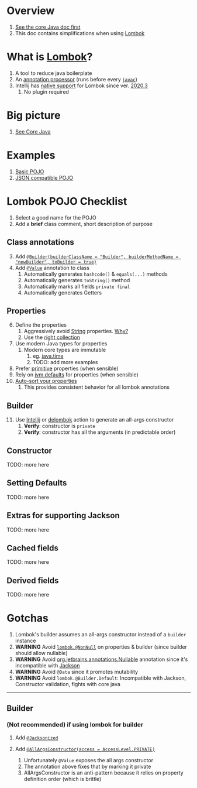 # Overview
1. [See the core Java doc first](./pojos.core.java8-11.md)
1. This doc contains simplifications when using [Lombok](https://projectlombok.org/)


# What is [Lombok](https://projectlombok.org/)?
1. A tool to reduce java boilerplate
1. An [annotation processor](https://docs.oracle.com/javase/8/docs/api/javax/annotation/processing/Processor.html) (runs before every [`javac`](https://docs.oracle.com/en/java/javase/11/tools/javac.html))
1. Intellij has [native support](https://projectlombok.org/setup/intellij) for Lombok since ver. [2020.3](https://www.jetbrains.com/idea/whatsnew/2020-3/)
    1. No plugin required


# Big picture
1. [See Core Java](./pojos.core.java8-11.md#big-picture)


# Examples
1. [Basic POJO](./pojo.example-3.md)
1. [JSON compatible POJO](./pojo.example-4.md)


# Lombok POJO Checklist
1. Select a good name for the POJO
1. Add a **brief** class comment, short description of purpose

## Class annotations
3. Add [`@Builder(builderClassName = "Builder", builderMethodName = "newBuilder", toBuilder = true)`](https://projectlombok.org/features/Builder)
1. Add [`@Value`](https://projectlombok.org/features/Value) annotation to class
    1. Automatically generates `hashcode()` & `equals(...)` methods
    1. Automatically generates `toString()` method
    1. Automatically marks all fields `private final`
    1. Automatically generates Getters

## Properties
6. Define the properties
    1. Aggressively avoid [String](https://docs.oracle.com/en/java/javase/11/docs/api/java.base/java/lang/String.html) properties.  [Why?](./strings.avoid.md)
    1. Use the [right collection](./collection.selecting.md)
1. Use modern Java types for properties
    1. Modern core types are immutable
        1. eg. [java.time](https://docs.oracle.com/javase/8/docs/api/java/time/package-summary.html)
        1. TODO: add more examples
1. Prefer [primitive](https://docs.oracle.com/javase/tutorial/java/nutsandbolts/datatypes.html) properties (when sensible)
1. Rely on [jvm defaults](https://docs.oracle.com/javase/tutorial/java/nutsandbolts/datatypes.html) for properties (when sensible)
1. [Auto-sort your properties](https://www.jetbrains.com/help/idea/rearrange-code.html#create-matching-rules)
    1. This provides consistent behavior for all lombok annotations

## Builder
11. Use [Intellij](https://www.jetbrains.com/help/idea/generating-code.html#generate-constructors) or [delombok](https://projectlombok.org/features/delombok) action to generate an all-args constructor
    1. **Verify**: constructor is `private`
    1. **Verify**: constructor has all the arguments (in predictable order)

## Constructor
TODO: more here


## Setting Defaults
TODO: more here


## Extras for supporting Jackson
TODO: more here


## Cached fields
TODO: more here


## Derived fields
TODO: more here


# Gotchas
1. Lombok's builder assumes an all-args constructor instead of a `builder` instance
1. **WARNING** Avoid [`lombok.@NonNull`](https://projectlombok.org/features/NonNull) on properties & builder (since builder should allow nullable)
1. **WARNING** Avoid [org.jetbrains.annotations.Nullable](https://www.jetbrains.com/help/idea/nullable-and-notnull-annotations.html) annotation since it's incompatible with [Jackson](https://github.com/FasterXML/jackson)
1. **WARNING** Avoid `@Data` since it promotes mutability
1. **WARNING** Avoid `lombok.@Builder.Default`: Incompatible with Jackson, Constructor validation, fights with core java




--------------------------
## Builder
### (**Not** recommended) if using lombok for builder
1. Add [`@Jacksonized`](https://projectlombok.org/features/experimental/Jacksonized)



1. Add [`@AllArgsConstructor(access = AccessLevel.PRIVATE)`](https://projectlombok.org/features/constructor)
    1. Unfortunately `@Value` exposes the all args constructor
    1. The annotation above fixes that by marking it private
    1. AllArgsConstructor is an anti-pattern because it relies on property definition order (which is brittle)
